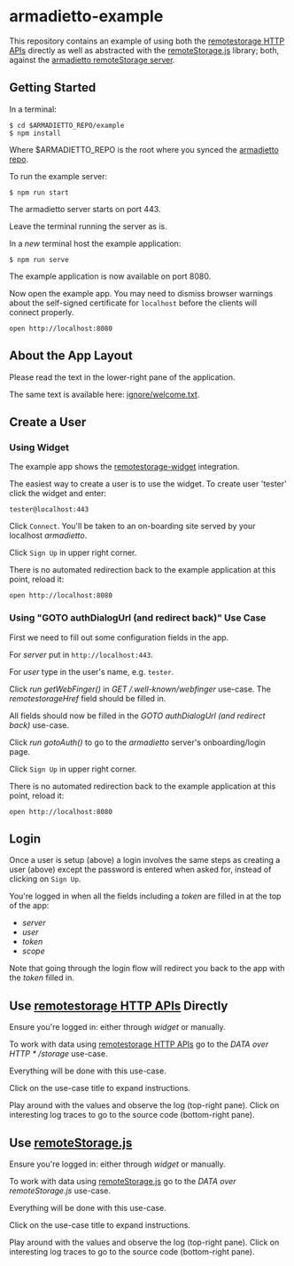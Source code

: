 # armadietto-example

This repository contains an example of using both the [remotestorage HTTP APIs](https://tools.ietf.org/id/draft-dejong-remotestorage-12.txt) directly as well as abstracted with the [remoteStorage.js](https://github.com/remotestorage/remotestorage.js) library; both, against the [armadietto remoteStorage server](https://github.com/remotestorage/armadietto).

## Getting Started

In a terminal:

```
$ cd $ARMADIETTO_REPO/example
$ npm install
```

Where $ARMADIETTO_REPO is the root where you synced the [armadietto repo](https://github.com/remotestorage/armadietto).

To run the example server:

```
$ npm run start
```

The armadietto server starts on port 443.

Leave the terminal running the server as is.

In a *new* terminal host the example application:

```
$ npm run serve 
```

The example application is now available on port 8080.

Now open the example app. You may need to dismiss browser
warnings about the self-signed certificate for `localhost` before the clients
will connect properly.

    open http://localhost:8080

## About the App Layout

Please read the text in the lower-right pane of the application.

The same text is available here: [ignore/welcome.txt](ignore/welcome.txt).

## Create a User

### Using Widget

The example app shows the [remotestorage-widget](https://github.com/remotestorage/remotestorage-widget) integration.

The easiest way to create a user is to use the widget.  To create user 'tester' click the widget and enter:

    tester@localhost:443

Click `Connect`.  You'll be taken to an on-boarding site served by your localhost *armadietto*.

Click `Sign Up` in upper right corner.

There is no automated redirection back to the example application at this point, reload it:

    open http://localhost:8080

### Using "GOTO authDialogUrl (and redirect back)" Use Case

First we need to fill out some configuration fields in the app.

For *server* put in `http://localhost:443`.

For *user* type in the user's name, e.g. `tester`.

Click *run getWebFinger()* in *GET /.well-known/webfinger* use-case.  The *remotestorageHref* field should be filled in.  

All fields should now be filled in the *GOTO authDialogUrl (and redirect back)* use-case.

Click *run gotoAuth()* to go to the *armadietto* server's onboarding/login page.

Click `Sign Up` in upper right corner.

There is no automated redirection back to the example application at this point, reload it:

    open http://localhost:8080

## Login

Once a user is setup (above) a login involves the same steps as creating a user (above) except the password is entered when asked for, instead of clicking on `Sign Up`.

You're logged in when all the fields including a *token* are filled in at the top of the app:

* *server*
* *user*
* *token*
* *scope*

Note that going through the login flow will redirect you back to the app with the *token* filled in.

## Use [remotestorage HTTP APIs](https://tools.ietf.org/id/draft-dejong-remotestorage-12.txt) Directly

Ensure you're logged in: either through *widget* or manually.

To work with data using [remotestorage HTTP APIs](https://tools.ietf.org/id/draft-dejong-remotestorage-12.txt) go to the *DATA over HTTP * /storage* use-case.

Everything will be done with this use-case.

Click on the use-case title to expand instructions.

Play around with the values and observe the log (top-right pane).  Click on interesting log traces to go to the source code (bottom-right pane).

## Use [remoteStorage.js](https://github.com/remotestorage/remotestorage.js)

Ensure you're logged in: either through *widget* or manually.

To work with data using [remoteStorage.js](https://github.com/remotestorage/remotestorage.js) go to the *DATA over remoteStorage.js* use-case.

Everything will be done with this use-case.

Click on the use-case title to expand instructions.

Play around with the values and observe the log (top-right pane).  Click on interesting log traces to go to the source code (bottom-right pane).
